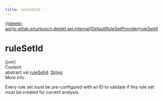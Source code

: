 ```yaml
---
title: ruleSetId -
---
```

//[detekt-api](../../index.md)/[io.gitlab.arturbosch.detekt.api.internal](../index.md)/[DefaultRuleSetProvider](index.md)/[ruleSetId](rule-set-id.md)



# ruleSetId  
[jvm]  
Content  
abstract val [ruleSetId](rule-set-id.md): [String](https://kotlinlang.org/api/latest/jvm/stdlib/kotlin/-string/index.html)  
More info  


Every rule set must be pre-configured with an ID to validate if this rule set must be created for current analysis.

  



